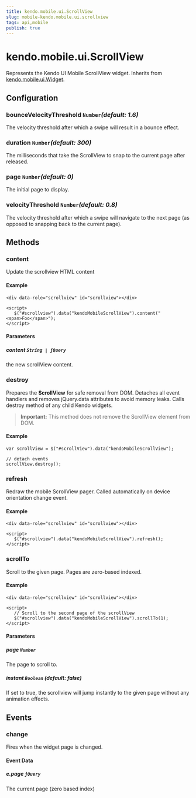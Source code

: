 ```yaml
---
title: kendo.mobile.ui.ScrollView
slug: mobile-kendo.mobile.ui.scrollview
tags: api,mobile
publish: true
---
```


# kendo.mobile.ui.ScrollView

Represents the Kendo UI Mobile ScrollView widget. Inherits from [kendo.mobile.ui.Widget](/api/framework/mobilewidget).

## Configuration

### bounceVelocityThreshold `Number`*(default: 1.6)*

 The velocity threshold after which a swipe will result in a bounce effect.

### duration `Number`*(default: 300)*

 The milliseconds that take the ScrollView to snap to the current page after released.

### page `Number`*(default: 0)*

 The initial page to display.

### velocityThreshold `Number`*(default: 0.8)*

 The velocity threshold after which a swipe will navigate to the next page (as opposed to snapping back to the current page).

## Methods

### content

Update the scrollview HTML content

#### Example

    <div data-role="scrollview" id="scrollview"></div>

    <script>
       $("#scrollview").data("kendoMobileScrollView").content("<span>Foo</span>");
    </script>

#### Parameters

##### content `String | jQuery`

the new scrollView content.

### destroy
Prepares the **ScrollView** for safe removal from DOM. Detaches all event handlers and removes jQuery.data attributes to avoid memory leaks. Calls destroy method of any child Kendo widgets.

> **Important:** This method does not remove the ScrollView element from DOM.

#### Example

    var scrollView = $("#scrollView").data("kendoMobileScrollView");

    // detach events
    scrollView.destroy();

### refresh

Redraw the mobile ScrollView pager. Called automatically on device orientation change event.

#### Example

    <div data-role="scrollview" id="scrollview"></div>

    <script>
       $("#scrollview").data("kendoMobileScrollView").refresh();
    </script>

### scrollTo

Scroll to the given page. Pages are zero-based indexed.

#### Example

    <div data-role="scrollview" id="scrollview"></div>

    <script>
       // Scroll to the second page of the scrollView
       $("#scrollview").data("kendoMobileScrollView").scrollTo(1);
    </script>

#### Parameters

##### page `Number`

The page to scroll to.

##### instant `Boolean` *(default: false)*

If set to true, the scrollview will jump instantly to the given page without any animation effects.

## Events

### change

Fires when the widget page is changed.

#### Event Data

##### e.page `jQuery`

The current page (zero based index)
